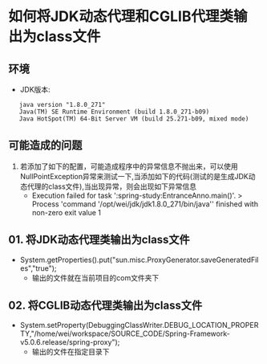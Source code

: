 # 如何将JDK动态代理和CGLIB代理类输出为class文件
## 环境
+ JDK版本: 
```
   java version "1.8.0_271"
   Java(TM) SE Runtime Environment (build 1.8.0_271-b09)
   Java HotSpot(TM) 64-Bit Server VM (build 25.271-b09, mixed mode)
```
## 可能造成的问题
1. 若添加了如下的配置，可能造成程序中的异常信息不抛出来，可以使用NullPointException异常来测试一下,当添加如下的代码(测试的是生成JDK动态代理的class文件),当出现异常，则会出现如下异常信息
   - Execution failed for task ':spring-study:EntranceAnno.main()'. > Process 'command '/opt/wei/jdk/jdk1.8.0_271/bin/java'' finished with non-zero exit value 1
## 01. 将JDK动态代理类输出为class文件
+ System.getProperties().put("sun.misc.ProxyGenerator.saveGeneratedFiles","true");
  - 输出的文件就在当前项目的com文件夹下

## 02. 将CGLIB动态代理类输出为class文件
+ System.setProperty(DebuggingClassWriter.DEBUG_LOCATION_PROPERTY,"/home/wei/workspace/SOURCE_CODE/Spring-Framework-v5.0.6.release/spring-proxy");
  - 输出的文件在指定目录下